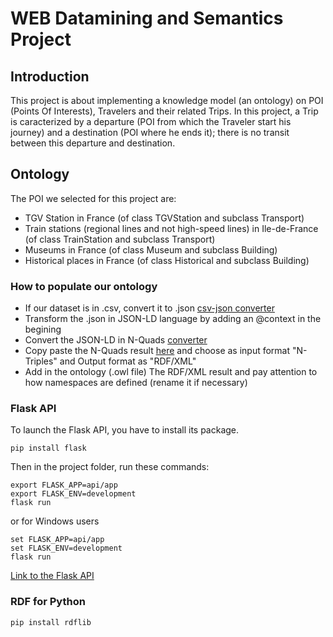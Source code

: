 # WEB Datamining and Semantics Project

## Introduction

This project is about implementing a knowledge model (an ontology) on POI (Points Of Interests), Travelers and their related Trips. In this project, a Trip is caracterized by a departure (POI from which the Traveler start his journey) and a destination (POI where he ends it); there is no transit between this departure and destination.

## Ontology

The POI we selected for this project are:
- TGV Station in France (of class TGVStation and subclass Transport)
- Train stations (regional lines and not high-speed lines) in Ile-de-France (of class TrainStation and subclass Transport)
- Museums in France (of class Museum and subclass Building)
- Historical places in France (of class Historical and subclass Building)


### How to populate our ontology

- If our dataset is in .csv, convert it to .json [csv-json converter](https://www.convertcsv.com/csv-to-json.htm)
- Transform the .json in JSON-LD language by adding an @context in the begining
- Convert the JSON-LD in N-Quads [converter](https://json-ld.org/playground)
- Copy paste the N-Quads result [here](https://www.easyrdf.org/converter) and choose as input format "N-Triples" and Output format as "RDF/XML"
- Add in the ontology (.owl file) The RDF/XML result and pay attention to how namespaces are defined (rename it if necessary)


### Flask API

To launch the Flask API, you have to install its package.
```
pip install flask
```

Then in the project folder, run these commands:
```
export FLASK_APP=api/app
export FLASK_ENV=development
flask run
```
or for Windows users
```
set FLASK_APP=api/app
set FLASK_ENV=development
flask run
```
[Link to the Flask API](http://127.0.0.1:5000/)

### RDF for Python

```
pip install rdflib
```